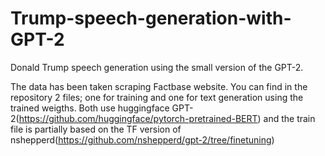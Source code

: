 # Trump-speech-generation-with-GPT-2
Donald Trump speech generation using the small version of the GPT-2.


The data has been taken scraping Factbase website. You can find in the repository 2 files; one for training and one for text 
generation using the trained weigths. Both use huggingface GPT-2(https://github.com/huggingface/pytorch-pretrained-BERT) and 
the train file is partially based on the TF version of nshepperd(https://github.com/nshepperd/gpt-2/tree/finetuning)

